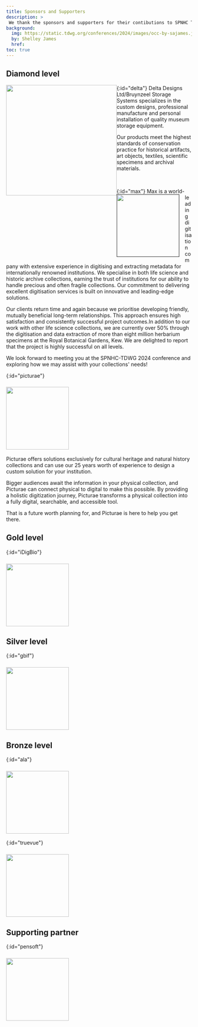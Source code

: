 ```yaml
---
title: Sponsors and Supporters
description: >
 We thank the sponsors and supporters for their contibutions to SPNHC TDWG 2024.
background:
  img: https://static.tdwg.org/conferences/2024/images/occ-by-sajames.jpg
  by: Shelley James
  href: 
toc: true
---
```


## Diamond level

{:id="delta"}
<a href="https://www.deltadesignsltd.com/" target="_blank"><img src="https://static.tdwg.org/conferences/2024/images/sponsors/delta-combined.jpg" style="float:left" width="300px"></a> 
Delta Designs Ltd/Bruynzeel Storage Systems specializes in the custom designs, professional manufacture and personal installation of quality museum storage equipment.

Our products meet the highest standards of conservation practice for historical artifacts, art objects, textiles, scientific specimens and archival materials.

<br />

{:id="max"}
<a href="" target="_blank"><img src="https://static.tdwg.org/conferences/2024/images/sponsors/max-sqy.jpg" style="float:left; padding-right:15px; padding-bottom:10px" width="170px"></a> Max is a world-leading digitisation company with extensive experience in digitising and extracting metadata for internationally renowned institutions. We specialise in both life science and historic archive collections, earning the trust of institutions for our ability to handle precious and often fragile collections. Our commitment to delivering excellent digitisation services is built on innovative and leading-edge solutions.

Our clients return time and again because we prioritise developing friendly, mutually beneficial long-term relationships. This approach ensures high satisfaction and consistently successful project outcomes.In addition to our work with other life science collections, we are currently over 50% through the digitisation and data extraction of more than eight million herbarium specimens at the Royal Botanical Gardens, Kew. We are delighted to report that the project is highly successful on all levels.

We look forward to meeting you at the SPNHC-TDWG 2024 conference and exploring how we may assist with your collections' needs! <br />

{:id="picturae"}
### <a href="https://picturae.com/" target="_blank"><img src="https://static.tdwg.org/conferences/2024/images/sponsors/picturae-400.png" width="170px"></a>

Picturae offers solutions exclusively for cultural heritage and natural history collections and can use our 25 years worth of experience to design a custom solution for your institution.

Bigger audiences await the information in your physical collection, and Picturae can connect physical to digital to make this possible. By providing a holistic digitization journey, Picturae transforms a physical collection into a fully digital, searchable, and accessible tool.

That is a future worth planning for, and Picturae is here to help you get there.

## Gold level

{:id="iDigBio"}
### <a href="https:/www.idigbio.org/" target="_blank"><img src="https://static.tdwg.org/conferences/2024/images/sponsors/idigbio.png" width="170px"></a>



## Silver level

{:id="gbif"}
### <a href="https://gbif.org"  target="_blank"><img src="https://static.tdwg.org/conferences/2024/images/sponsors/gbif-400.png" width="170px"></a>



## Bronze level

{:id="ala"}
### <a href="https://ala.org.au" target="_blank"><img src="https://static.tdwg.org/conferences/2024/images/sponsors/ala-400.png" width="170px"></a>


{:id="truevue"}
### <a href="https://tru-vue.com/" target="_blank"><img src="https://static.tdwg.org/conferences/2024/images/sponsors/tru-vue.png" width="170px"></a>



## Supporting partner

{:id="pensoft"}
### <a href="https://pensoft.net/" target="_blank"><img src="https://static.tdwg.org/conferences/2024/images/sponsors/pensoft.png" width="170px"></a>

